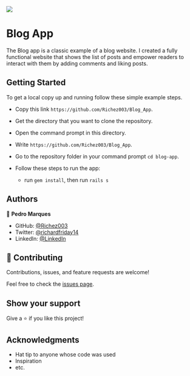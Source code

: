![](https://img.shields.io/badge/Microverse-blueviolet)

# Blog App

The Blog app is a classic example of a blog website. I created a fully functional website that shows the list of posts and empower readers to interact with them by adding comments and liking posts.

## Getting Started
To get a local copy up and running follow these simple example steps.

- Copy this link `https://github.com/Richez003/Blog_App`.
- Get the directory that you want to clone the repository.
- Open the command prompt in this directory.
- Write `https://github.com/Richez003/Blog_App`.
- Go to the repository folder in your command prompt `cd blog-app`.

- Follow these steps to run the app:
  - run `gem install`, then run `rails s`

## Authors

👤 **Pedro Marques**

- GitHub: [@Richez003](https://github.com/Richez003)
- Twitter: [@richardfriday14](https://twitter.com/richardfriday14)
- LinkedIn: [@LinkedIn](https://www.linkedin.com/in/richard-friday-54980718a)

## 🤝 Contributing

Contributions, issues, and feature requests are welcome!

Feel free to check the [issues page](https://github.com/Richez003/Blog_App/issues).

## Show your support

Give a ⭐️ if you like this project!

## Acknowledgments

- Hat tip to anyone whose code was used
- Inspiration
- etc.